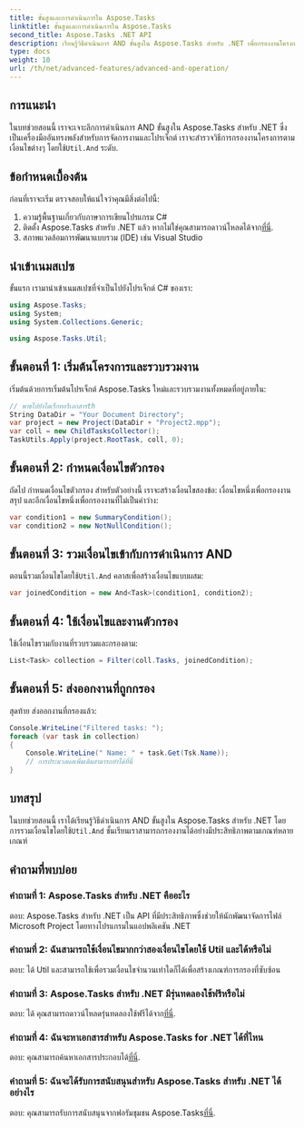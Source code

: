 ```yaml
---
title: ขั้นสูงและการดำเนินการใน Aspose.Tasks
linktitle: ขั้นสูงและการดำเนินการใน Aspose.Tasks
second_title: Aspose.Tasks .NET API
description: เรียนรู้วิธีดำเนินการ AND ขั้นสูงใน Aspose.Tasks สำหรับ .NET เพื่อกรองงานโครงการตามเกณฑ์ต่างๆ ได้อย่างมีประสิทธิภาพ
type: docs
weight: 10
url: /th/net/advanced-features/advanced-and-operation/
---
```

## การแนะนำ

 ในบทช่วยสอนนี้ เราจะเจาะลึกการดำเนินการ AND ขั้นสูงใน Aspose.Tasks สำหรับ .NET ซึ่งเป็นเครื่องมืออันทรงพลังสำหรับการจัดการงานและโปรเจ็กต์ เราจะสำรวจวิธีการกรองงานโครงการตามเงื่อนไขต่างๆ โดยใช้`Util.And` ระดับ.

## ข้อกำหนดเบื้องต้น

ก่อนที่เราจะเริ่ม ตรวจสอบให้แน่ใจว่าคุณมีสิ่งต่อไปนี้:

1. ความรู้พื้นฐานเกี่ยวกับภาษาการเขียนโปรแกรม C#
2.  ติดตั้ง Aspose.Tasks สำหรับ .NET แล้ว หากไม่ใช่คุณสามารถดาวน์โหลดได้จาก[ที่นี่](https://releases.aspose.com/tasks/net/).
3. สภาพแวดล้อมการพัฒนาแบบรวม (IDE) เช่น Visual Studio

## นำเข้าเนมสเปซ

ขั้นแรก เรามานำเข้าเนมสเปซที่จำเป็นไปยังโปรเจ็กต์ C# ของเรา:

```csharp
using Aspose.Tasks;
using System;
using System.Collections.Generic;

using Aspose.Tasks.Util;

```

## ขั้นตอนที่ 1: เริ่มต้นโครงการและรวบรวมงาน

เริ่มต้นด้วยการเริ่มต้นโปรเจ็กต์ Aspose.Tasks ใหม่และรวบรวมงานทั้งหมดที่อยู่ภายใน:

```csharp
// พาธไปยังไดเร็กทอรีเอกสารth
String DataDir = "Your Document Directory";
var project = new Project(DataDir + "Project2.mpp");
var coll = new ChildTasksCollector();
TaskUtils.Apply(project.RootTask, coll, 0);
```

## ขั้นตอนที่ 2: กำหนดเงื่อนไขตัวกรอง

ถัดไป กำหนดเงื่อนไขตัวกรอง สำหรับตัวอย่างนี้ เราจะสร้างเงื่อนไขสองข้อ: เงื่อนไขหนึ่งเพื่อกรองงานสรุป และอีกเงื่อนไขหนึ่งเพื่อกรองงานที่ไม่เป็นค่าว่าง:

```csharp
var condition1 = new SummaryCondition();
var condition2 = new NotNullCondition();
```

## ขั้นตอนที่ 3: รวมเงื่อนไขเข้ากับการดำเนินการ AND

 ตอนนี้รวมเงื่อนไขโดยใช้`Util.And` คลาสเพื่อสร้างเงื่อนไขแบบผสม:

```csharp
var joinedCondition = new And<Task>(condition1, condition2);
```

## ขั้นตอนที่ 4: ใช้เงื่อนไขและงานตัวกรอง

ใช้เงื่อนไขรวมกับงานที่รวบรวมและกรองตาม:

```csharp
List<Task> collection = Filter(coll.Tasks, joinedCondition);
```

## ขั้นตอนที่ 5: ส่งออกงานที่ถูกกรอง

สุดท้าย ส่งออกงานที่กรองแล้ว:

```csharp
Console.WriteLine("Filtered tasks: ");
foreach (var task in collection)
{
    Console.WriteLine(" Name: " + task.Get(Tsk.Name));
    // การประมวลผลเพิ่มเติมสามารถทำได้ที่นี่
}
```

## บทสรุป

 ในบทช่วยสอนนี้ เราได้เรียนรู้วิธีดำเนินการ AND ขั้นสูงใน Aspose.Tasks สำหรับ .NET โดยการรวมเงื่อนไขโดยใช้`Util.And` ชั้นเรียนเราสามารถกรองงานได้อย่างมีประสิทธิภาพตามเกณฑ์หลายเกณฑ์

## คำถามที่พบบ่อย

### คำถามที่ 1: Aspose.Tasks สำหรับ .NET คืออะไร

ตอบ: Aspose.Tasks สำหรับ .NET เป็น API ที่มีประสิทธิภาพซึ่งช่วยให้นักพัฒนาจัดการไฟล์ Microsoft Project โดยทางโปรแกรมในแอปพลิเคชัน .NET

### คำถามที่ 2: ฉันสามารถใช้เงื่อนไขมากกว่าสองเงื่อนไขโดยใช้ Util และได้หรือไม่

ตอบ: ได้ Util และสามารถใช้เพื่อรวมเงื่อนไขจำนวนเท่าใดก็ได้เพื่อสร้างเกณฑ์การกรองที่ซับซ้อน

### คำถามที่ 3: Aspose.Tasks สำหรับ .NET มีรุ่นทดลองใช้ฟรีหรือไม่

 ตอบ: ได้ คุณสามารถดาวน์โหลดรุ่นทดลองใช้ฟรีได้จาก[ที่นี่](https://releases.aspose.com/).

### คำถามที่ 4: ฉันจะหาเอกสารสำหรับ Aspose.Tasks for .NET ได้ที่ไหน

 ตอบ: คุณสามารถค้นหาเอกสารประกอบได้[ที่นี่](https://reference.aspose.com/tasks/net/).

### คำถามที่ 5: ฉันจะได้รับการสนับสนุนสำหรับ Aspose.Tasks สำหรับ .NET ได้อย่างไร

 ตอบ: คุณสามารถรับการสนับสนุนจากฟอรัมชุมชน Aspose.Tasks[ที่นี่](https://forum.aspose.com/c/tasks/15).